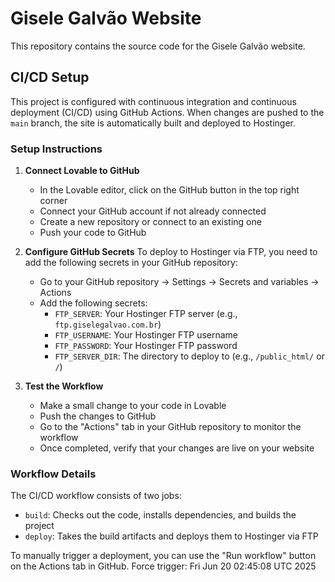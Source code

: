 
# Gisele Galvão Website

This repository contains the source code for the Gisele Galvão website.

## CI/CD Setup

This project is configured with continuous integration and continuous deployment (CI/CD) using GitHub Actions. When changes are pushed to the `main` branch, the site is automatically built and deployed to Hostinger.

### Setup Instructions

1. **Connect Lovable to GitHub**
   - In the Lovable editor, click on the GitHub button in the top right corner
   - Connect your GitHub account if not already connected
   - Create a new repository or connect to an existing one
   - Push your code to GitHub

2. **Configure GitHub Secrets**
   To deploy to Hostinger via FTP, you need to add the following secrets in your GitHub repository:
   - Go to your GitHub repository → Settings → Secrets and variables → Actions
   - Add the following secrets:
     - `FTP_SERVER`: Your Hostinger FTP server (e.g., `ftp.giselegalvao.com.br`)
     - `FTP_USERNAME`: Your Hostinger FTP username
     - `FTP_PASSWORD`: Your Hostinger FTP password
     - `FTP_SERVER_DIR`: The directory to deploy to (e.g., `/public_html/` or `/`)

3. **Test the Workflow**
   - Make a small change to your code in Lovable
   - Push the changes to GitHub
   - Go to the "Actions" tab in your GitHub repository to monitor the workflow
   - Once completed, verify that your changes are live on your website

### Workflow Details

The CI/CD workflow consists of two jobs:
- `build`: Checks out the code, installs dependencies, and builds the project
- `deploy`: Takes the build artifacts and deploys them to Hostinger via FTP

To manually trigger a deployment, you can use the "Run workflow" button on the Actions tab in GitHub.
Force trigger: Fri Jun 20 02:45:08 UTC 2025
